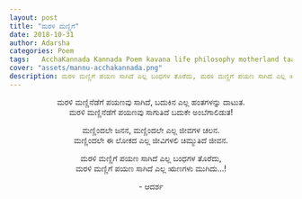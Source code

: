 ```yaml
---
layout: post
title: "ಮರಳಿ ಮಣ್ಣಿಗೆ"
date: 2018-10-31
author: Adarsha
categories: Poem
tags:	AcchaKannada Kannada Poem kavana life philosophy motherland taayinaadu mannu Karnataka India
cover: "assets/mannu-acchakannada.png"
description: ಮರಳಿ ಮಣ್ಣಿಗೆ ಪಯಣ ಸಾಗಿದೆ ಎಲ್ಲ ಬಂಧಗಳ ತೊರೆದು, ಮರಳಿ ಮಣ್ಣಿಗೆ ಪಯಣ ಸಾಗಿದೆ ಎಲ್ಲ ಋಣಗಳು ಮುಗಿದು.
---
```


<p align ="center">ಮರಳಿ ಮಣ್ಣಿನೆಡೆಗೆ ಪಯಣವು ಸಾಗಿದೆ, ಬದುಕಿನ ಎಲ್ಲ ಹಂತಗಳನ್ನು ದಾಟುತ.<br>
ಮರಳಿ ಮಣ್ಣಿನೆಡೆಗೆ ಪಯಣವು ಸಾಗುತಿದೆ ಬದುಕೇ ಅಂಬೆಗಾಲಿಡುತ!</p><!--more-->

<p align ="center">ಮಣ್ಣಿಂದಲೇ ಜನನ, ಮಣ್ಣಿಂದಲೇ ಎಲ್ಲ ಜೀವಗಳ ಚಲನ.<br>
ಮಣ್ಣಿಂದಲೇ ಈ ಲೋಕದ ಎಲ್ಲ ಜೀವಿಗಳಲಿ ಚಿಮ್ಮುತಿದೆ ಜೀವನ.</p>

<p align ="center">ಮರಳಿ ಮಣ್ಣಿಗೆ ಪಯಣ ಸಾಗಿದೆ ಎಲ್ಲ ಬಂಧಗಳ ತೊರೆದು,<br>
ಮರಳಿ ಮಣ್ಣಿಗೆ ಪಯಣ ಸಾಗಿದೆ ಎಲ್ಲ ಋಣಗಳು ಮುಗಿದು...!</p>

<p align ="center">- ಆದರ್ಶ</p>
